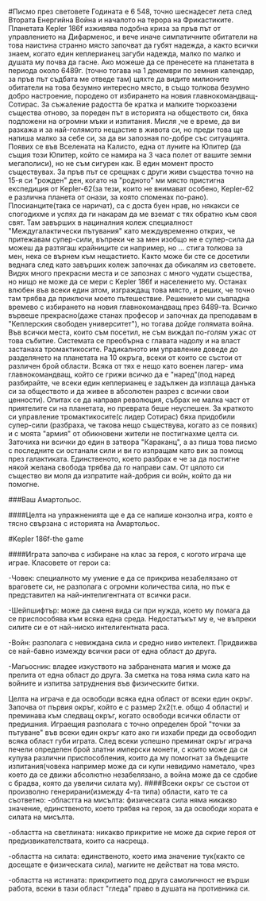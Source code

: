 #Писмо през световете
Годината е 6 548, точно шеснадесет лета след Втората Енергийна Война и началото на терора на Фрикастиките. Планетата Kepler 186f
изживява подобна криза за пръв път от управлението на Дифарменос, и вече иначе симпатичните обитатели на това наистина странно 
място започват да губят надежда, а както всички знаем, когато един кеплерианец загуби надежда, малко по малко и душата му почва да 
гасне. Ако можеше да се пренесете на планетата в периода около 6489г. (точно тогава на 1 декември по земния календар, за пръв път
съдбата ме отведе там) щяхте да видите милионите обитатели на това безумно интересно място, в също толкова безумно добро настроение,
породено от избирането на новия главнокомандващ- Сотирас. За съжаление радостта бе кратка и малките тюркоазени същества отново, за
пореден път в историята на обществото си, бяха подложени на огромни мъки и изпитания.
Мисля ,че е време, да ви разкажа и за най-голямото нещастие в живота си, но преди това ще напиша малко за себе си, за да ви 
запозная по-добре със ситуацията. Появих се във Вселената на Калисто, една от луните на Юпитер (да същия този Юпитер, който се 
намира на 3 часа полет от вашите земни мегаполиси), но не съм сигурен как. В един момент просто съществувах. За пръв път се 
срещнах с други живи същества точно на 15-я си "рожден" ден, когато на "родното" ми място пристигна експедиция от Kepler-62(за тези,
които не внимават особено, Kepler-62 e различна планета от онази, за която споменах по-рано). Плосианците(така се наричат), са с 
доста буен нрав, но някакси се спогодихме и успях да ги накарам да ме вземат с тях обратно към своя свят. Там завърших в нациналния
колеж специалност "Междугалактически пътувания" като междувременно открих, че притежавам супер-сили, въпреки че за мен изобщо не е
супер-сила да можеш да разтягаш крайниците си например, но ... стига толкова за мен, нека се върнем към нещастието. Както може би 
сте се досетили веднага след като завърших колеж започнах да обикалям из световете. Видях много прекрасни места и се запознах с
много чудати същества, но нищо не може да се мери с Kepler 186f и населението му. Останах влюбен във всеки един атом, изграждащ
това място, и реших, че точно там трябва да приключи моето пътешествие. Решението ми съвпадна времево с избирането на новия
главнокомандващ през 6489-та. Всичко вървеше прекрасно(даже станах професор и започнах да преподавам в "Кеплерския свободен
университет"), но тогава дойде голямата война. Във всички места, които съм посетил, не съм виждал по-голям ужас от това събитие.
Системата се преобърна с главата надолу и на власт застанаха тромактикосите. Радикалното им управление доведе до разделянето на
планетата на 10 окръга, всеки от които се състои от различен брой области. Всяка от тях е нещо като военен лагер- има
главнокомандващ, който се грижи всичко да е "наред"(под наред разбирайте, че всеки един кеплерианец е задължен да изплаща 
данъка си за обществото и да живее в абсолютен разрез с всички свои ценности). Опитах се да направя революция, събрах не малка
част от приятелите си на планетата, но преврата беше неуспешен. За краткото си управление тромактикосите(с лидер Сотирас) бяха
придобили супер-сили (разбраха, че такова нещо съществува, когато аз се появих) и с моята "армия" от обикновени жители не 
постигнахме целта си. Заточиха ни всички до един в затвора "Караканц", а аз пиша това писмо с последните си останали сили и ви
го изпращам като вик за помощ през галактиката. Единственото, което разбрах е че за да постигне някой желана свобода трябва да 
го направи сам. От цялото си същество ви моля да изпратите най-добрия си войн, който да ни помогне.

###Ваш Амартольос.


####Целта на упражненията ще е да се напише конзолна игра, която е тясно свързана с историята на Амартольос.



#Kepler 186f-the game

####Играта започва с избиране на клас за героя, с когото играча ще играе. Класовете от герои са:

-Човек: специалното му умение е да се прикрива незабелязано от враговете си, не разполага с огромни количества сила, но пък е  представител на най-интелигентната от всички раси.

-Шейпшифтър: може да сменя вида си при нужда, което му помага да се приспособява към всяка една среда. Недостатъкът му е, че въпреки силите си е от най-ниско интелигентната раса.

-Войн: разполага с невиждана сила и средно ниво интелект. Придвижва се най-бавно измежду всички раси от една област до друга.

-Магьосник: владее изкуството на забранената магия и може да прелита от една област до друга. За сметка на това няма сила като на войните и изпитва затруднения във физическите битки.

Целта на играча е да освободи всяка една област от всеки един окръг. Започва от първия окръг, който е с размер 2х2(т.е. общо 4 области) и преминава към следващ окръг, когато освободи всички области от предишния. Играещия разполага с точно определен брой "точки за пътуване" във всеки един окръг като ако ги изхаби преди да освободил всяка област губи играта.
След всеки успешно преминат окръг играча печели определен брой златни имперски монети, с които може да си купува различни приспособления, които да му помогнат за бъдещите изпитания(човека например може да си купи невидимо наметало, чрез което да се движи абсолютно незабелязано, а война може да се сдобие с брадва, която да
увеличи силата му).
####Всеки окръг се състои от произволно генерирани(измежду 4-та типа) области, като те са съответно:
-областта на мисълта: физическата сила няма никакво значение, единственото, което трябвя на героя, за да освободи хората е силата на мисълта.

-областта на светлината: никакво прикритие не може да скрие героя от предизвикателствата, които са насреща.

-областта на силата: единственото, което има значение тук(както се досещате е физическата сила), магиите не действат на това място.

-областта на истината: прикритието под друга самоличност не върши работа, всеки в тази област "гледа" право в душата на противника си.
